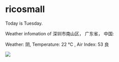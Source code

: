 # ricosmall

Today is Tuesday.

Weather infomation of 深圳市南山区， 广东省， 中国: 

Weather: 阴, Temperature: 22 ℃ , Air Index: 53 良

<img src="https://github-readme-stats.vercel.app/api?username=ricosmall&show_icons=true" />
